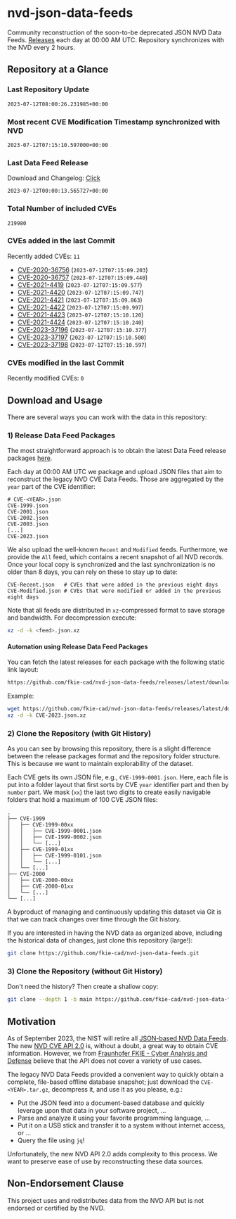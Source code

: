 # nvd-json-data-feeds

Community reconstruction of the soon-to-be deprecated JSON NVD Data Feeds. 
[Releases](https://github.com/fkie-cad/nvd-json-data-feeds/releases/latest) each day at 00:00 AM UTC.
Repository synchronizes with the NVD every 2 hours.

## Repository at a Glance

### Last Repository Update

```plain
2023-07-12T08:00:26.231985+00:00
```

### Most recent CVE Modification Timestamp synchronized with NVD

```plain
2023-07-12T07:15:10.597000+00:00
```

### Last Data Feed Release

Download and Changelog: [Click](https://github.com/fkie-cad/nvd-json-data-feeds/releases/latest)

```plain
2023-07-12T00:00:13.565727+00:00
```

### Total Number of included CVEs

```plain
219980
```

### CVEs added in the last Commit

Recently added CVEs: `11`

* [CVE-2020-36756](CVE-2020/CVE-2020-367xx/CVE-2020-36756.json) (`2023-07-12T07:15:09.203`)
* [CVE-2020-36757](CVE-2020/CVE-2020-367xx/CVE-2020-36757.json) (`2023-07-12T07:15:09.440`)
* [CVE-2021-4419](CVE-2021/CVE-2021-44xx/CVE-2021-4419.json) (`2023-07-12T07:15:09.577`)
* [CVE-2021-4420](CVE-2021/CVE-2021-44xx/CVE-2021-4420.json) (`2023-07-12T07:15:09.747`)
* [CVE-2021-4421](CVE-2021/CVE-2021-44xx/CVE-2021-4421.json) (`2023-07-12T07:15:09.863`)
* [CVE-2021-4422](CVE-2021/CVE-2021-44xx/CVE-2021-4422.json) (`2023-07-12T07:15:09.997`)
* [CVE-2021-4423](CVE-2021/CVE-2021-44xx/CVE-2021-4423.json) (`2023-07-12T07:15:10.120`)
* [CVE-2021-4424](CVE-2021/CVE-2021-44xx/CVE-2021-4424.json) (`2023-07-12T07:15:10.240`)
* [CVE-2023-37196](CVE-2023/CVE-2023-371xx/CVE-2023-37196.json) (`2023-07-12T07:15:10.377`)
* [CVE-2023-37197](CVE-2023/CVE-2023-371xx/CVE-2023-37197.json) (`2023-07-12T07:15:10.500`)
* [CVE-2023-37198](CVE-2023/CVE-2023-371xx/CVE-2023-37198.json) (`2023-07-12T07:15:10.597`)


### CVEs modified in the last Commit

Recently modified CVEs: `0`



## Download and Usage

There are several ways you can work with the data in this repository:

### 1) Release Data Feed Packages

The most straightforward approach is to obtain the latest Data Feed release packages [here](https://github.com/fkie-cad/nvd-json-data-feeds/releases/latest).

Each day at 00:00 AM UTC we package and upload JSON files that aim to reconstruct the legacy NVD CVE Data Feeds.
Those are aggregated by the `year` part of the CVE identifier:

```
# CVE-<YEAR>.json
CVE-1999.json
CVE-2001.json
CVE-2002.json
CVE-2003.json
[...]
CVE-2023.json
```

We also upload the well-known `Recent` and `Modified` feeds.
Furthermore, we provide the `All` feed, which contains a recent snapshot of all NVD records.
Once your local copy is synchronized and the last synchronization is no older than 8 days, you can rely on these to stay up to date:

```plain
CVE-Recent.json   # CVEs that were added in the previous eight days
CVE-Modified.json # CVEs that were modified or added in the previous eight days
```

Note that all feeds are distributed in `xz`-compressed format to save storage and bandwidth.
For decompression execute:

```sh
xz -d -k <feed>.json.xz
```


#### Automation using Release Data Feed Packages

You can fetch the latest releases for each package with the following static link layout:

```sh
https://github.com/fkie-cad/nvd-json-data-feeds/releases/latest/download/CVE-<YEAR>.json.xz
```

Example:

```sh
wget https://github.com/fkie-cad/nvd-json-data-feeds/releases/latest/download/CVE-2023.json.xz
xz -d -k CVE-2023.json.xz
```

### 2) Clone the Repository (with Git History)

As you can see by browsing this repository, there is a slight difference between the release packages format and the repository folder structure.
This is because we want to maintain explorability of the dataset.

Each CVE gets its own JSON file, e.g., `CVE-1999-0001.json`.
Here, each file is put into a folder layout that first sorts by CVE `year` identifier part and then by `number` part.
We mask (`xx`) the last two digits to create easily navigable folders that hold a maximum of 100 CVE JSON files:

```plain
.
├── CVE-1999
│   ├── CVE-1999-00xx
│   │   ├── CVE-1999-0001.json
│   │   ├── CVE-1999-0002.json
│   │   └── [...]
│   ├── CVE-1999-01xx
│   │   ├── CVE-1999-0101.json
│   │   └── [...]
│   └── [...]
├── CVE-2000
│   ├── CVE-2000-00xx
│   ├── CVE-2000-01xx
│   └── [...]
└── [...]
```

A byproduct of managing and continuously updating this dataset via Git is that we can track changes over time through the Git history.

If you are interested in having the NVD data as organized above, including the historical data of changes, just clone this repository (large!):

```sh
git clone https://github.com/fkie-cad/nvd-json-data-feeds.git
```

### 3) Clone the Repository (without Git History)

Don't need the history? Then create a shallow copy:

```sh
git clone --depth 1 -b main https://github.com/fkie-cad/nvd-json-data-feeds.git
```

## Motivation

As of September 2023, the NIST will retire all [JSON-based NVD Data Feeds](https://nvd.nist.gov/vuln/data-feeds#divRetirementBanner-1).
The new [NVD CVE API 2.0](https://nvd.nist.gov/developers/vulnerabilities) is, without a doubt, a great way to obtain CVE information.
However, we from [Fraunhofer FKIE - Cyber Analysis and Defense](https://www.fkie.fraunhofer.de/en/departments/cad.html) believe that the API does not cover a variety of use cases.

The legacy NVD Data Feeds provided a convenient way to quickly obtain a complete, file-based offline database snapshot; just download the `CVE-<YEAR>.tar.gz`, decompress it, and use it as you please, e.g.:

* Put the JSON feed into a document-based database and quickly leverage upon that data in your software project, ...
* Parse and analyze it using your favorite programming language, ...
* Put it on a USB stick and transfer it to a system without internet access, or ...
* Query the file using `jq`!

Unfortunately, the new NVD API 2.0 adds complexity to this process.
We want to preserve ease of use by reconstructing these data sources.

## Non-Endorsement Clause

This project uses and redistributes data from the NVD API but is not endorsed or certified by the NVD.